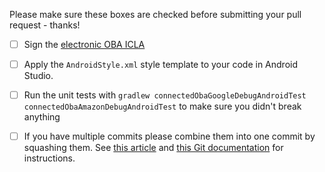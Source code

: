 Please make sure these boxes are checked before submitting your pull request - thanks!

- [ ] Sign the [electronic OBA ICLA](https://docs.google.com/forms/d/12jV-ByyN186MuPotMvxJtNKtSaGGTnEHm8rXomM2bm4/viewform)

- [ ] Apply the `AndroidStyle.xml` style template to your code in Android Studio.

- [ ] Run the unit tests with `gradlew connectedObaGoogleDebugAndroidTest connectedObaAmazonDebugAndroidTest` to make sure you didn't break anything

- [ ] If you have multiple commits please combine them into one commit by squashing them.  See [this article](http://eli.thegreenplace.net/2014/02/19/squashing-github-pull-requests-into-a-single-commit) and [this Git documentation](http://git-scm.com/book/en/Git-Tools-Rewriting-History#Squashing-Commits) for instructions.
